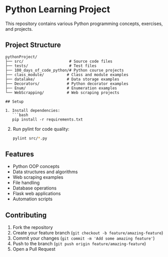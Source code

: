 # Python Learning Project

This repository contains various Python programming concepts, exercises, and projects.

## Project Structure

```
pythonProject/
├── src/                    # Source code files
├── tests/                  # Test files
├── 100_days_of_code_python/# Python course projects
├── class_module/          # Class and module examples
├── datalake/              # Data storage examples
├── Decorators/            # Python decorator examples
├── Enum/                  # Enumeration examples
└── WebScrapping/          # Web scraping projects

## Setup

1. Install dependencies:
   ```bash
   pip install -r requirements.txt
   ```

2. Run pylint for code quality:
   ```bash
   pylint src/*.py
   ```

## Features

- Python OOP concepts
- Data structures and algorithms
- Web scraping examples
- File handling
- Database operations
- Flask web applications
- Automation scripts

## Contributing

1. Fork the repository
2. Create your feature branch (`git checkout -b feature/amazing-feature`)
3. Commit your changes (`git commit -m 'Add some amazing feature'`)
4. Push to the branch (`git push origin feature/amazing-feature`)
5. Open a Pull Request
